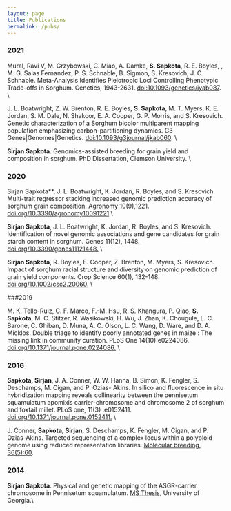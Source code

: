 ```yaml
---
layout: page
title: Publications
permalink: /pubs/
---
```


### 2021 

Mural, Ravi V, M. Grzybowski, C. Miao, A. Damke, **S. Sapkota**, R. E. Boyles, , M. G. Salas Fernandez, P.
S. Schnable, B. Sigmon, S. Kresovich, J. C. Schnable. Meta-Analysis Identifies Pleiotropic Loci Controlling
Phenotypic Trade-offs in Sorghum. Genetics, 1943-2631. [doi:10.1093/genetics/iyab087](https://doi.org/10.1093/genetics/iyab087). \

J. L. Boatwright, Z. W. Brenton, R. E. Boyles, **S. Sapkota**, M. T. Myers, K. E. Jordan, S. M. Dale, N. Shakoor,
E. A. Cooper, G. P. Morris, and S. Kresovich. Genetic characterization of a Sorghum bicolor multiparent
mapping population emphasizing carbon-partitioning dynamics. G3 Genes|Genomes|Genetics.
[doi:10.1093/g3journal/jkab060](https://doi.org/10.1093/g3journal/jkab060). \

**Sirjan Sapkota**. Genomics-assisted breeding for grain yield and composition in sorghum. PhD Dissertation,
Clemson University. \

### 2020

Sirjan Sapkota**, J. L. Boatwright, K. Jordan, R. Boyles, and S. Kresovich. Multi-trait regressor stacking increased genomic prediction accuracy of sorghum grain composition. Agronomy 10(9),1221. [doi.org/10.3390/agronomy10091221](https://doi.org/10.3390/agronomy10091221) \

**Sirjan Sapkota**, J. L. Boatwright, K. Jordan, R. Boyles, and S. Kresovich. Identification of novel genomic
associations and gene candidates for grain starch content in sorghum. Genes 11(12), 1448. [doi.org/10.3390/genes11121448.](https://doi.org/10.3390/genes11121448) \

**Sirjan Sapkota**, R. Boyles, E. Cooper, Z. Brenton, M. Myers, S. Kresovich. Impact of sorghum racial structure
and diversity on genomic prediction of grain yield components. Crop Science 60(1), 132-148. [doi.org/10.1002/csc2.20060.](https://doi.org/10.1002/csc2.20060) \

###2019 

M. K. Tello-Ruiz, C. F. Marco, F.-M. Hsu, R. S. Khangura, P. Qiao, **S. Sapkota**, M. C. Stitzer, R. Wasikowski, H.
Wu, J. Zhan, K. Chougule, L. C. Barone, C. Ghiban, D. Muna, A. C. Olson, L. C. Wang, D. Ware, and D. A. Micklos.
Double triage to identify poorly annotated genes in maize : The missing link in community curation. PLoS
One 14(10):e0224086. [doi.org/10.1371/journal.pone.0224086.](https://doi.org/10.1371/journal.pone.0224086) \

### 2016

**Sapkota, Sirjan**, J. A. Conner, W. W. Hanna, B. Simon, K. Fengler, S. Deschamps, M. Cigan, and P. Ozias-
Akins. In silico and fluorescence in situ hybridization mapping reveals collinearity between the pennisetum
squamulatum apomixis carrier-chromosome and chromosome 2 of sorghum and foxtail millet. PLoS one,
11(3) :e0152411. [doi.org/10.1371/journal.pone.0152411.](https://doi.org/10.1371/journal.pone.0152411) \

J. Conner, **Sapkota, Sirjan**, S. Deschamps, K. Fengler, M. Cigan, and P. Ozias-Akins. Targeted sequencing
of a complex locus within a polyploid genome using reduced representation libraries. [Molecular breeding, 36(5):60](https://link.springer.com/content/pdf/10.1007/s11032-016-0482-y.pdf).

### 2014 
**Sirjan Sapkota**. Physical and genetic mapping of the ASGR-carrier chromosome in Pennisetum squamulatum.
[MS Thesis](https://getd.libs.uga.edu/pdfs/sapkota_sirjan_k_201412_ms.pdf), University of Georgia.\
